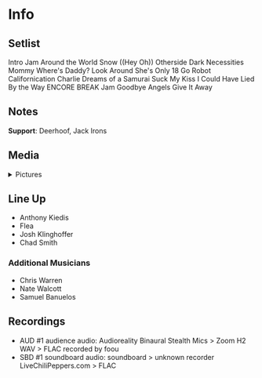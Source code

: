 # Info

## Setlist

Intro Jam
Around the World
Snow ((Hey Oh))
Otherside
Dark Necessities
Mommy Where's Daddy?
Look Around
She's Only 18
Go Robot
Californication
Charlie
Dreams of a Samurai
Suck My Kiss
I Could Have Lied
By the Way
ENCORE BREAK
Jam
Goodbye Angels
Give It Away

## Notes

**Support**: Deerhoof, Jack Irons

## Media 

<details>
  <summary>Pictures</summary>
  <!--<img alt="Setlist" title="Setlist" src="_.jpg" height="200" />
  <img alt="Clipping" title="Clipping" src="_.jpg" height="200" />
  <img alt="Flyer" title="Flyer" src="_.jpg" height="200" />-->
</details>

## Line Up

* Anthony Kiedis
* Flea
* Josh Klinghoffer
* Chad Smith

### Additional Musicians

* Chris Warren  
* Nate Walcott  
* Samuel Banuelos

## Recordings

* AUD #1 audience audio: Audioreality Binaural Stealth Mics > Zoom H2 WAV > FLAC recorded by foou
* SBD #1 soundboard audio: soundboard > unknown recorder LiveChiliPeppers.com > FLAC
